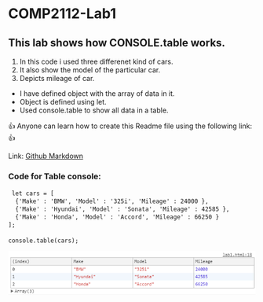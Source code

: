 # COMP2112-Lab1
## This lab shows how CONSOLE.table works.
1. In this code i used three differenet kind of cars.
2. It also show the model of the particular car.
3. Depicts mileage of car.


* I have defined object with the array of data in it.
* Object is defined using let.
* Used console.table to show all data in a table.


:+1: Anyone can learn how to create this Readme file using the following link: :+1:

Link: [Github Markdown](https://guides.github.com/features/mastering-markdown/)


### Code for Table console:
```
 let cars = [
  {'Make' : 'BMW', 'Model' : '325i', 'Mileage' : 24000 },
  {'Make' : 'Hyundai', 'Model' : 'Sonata', 'Mileage' : 42585 },
  {'Make' : 'Honda', 'Model' : 'Accord', 'Mileage' : 66250 }   
];

console.table(cars);
```
![Output Table](https://github.com/RajvinderYogi/COMP2112-Lab1/blob/c0923e4b833ac9779b5484c834296770d7e058d4/table.PNG)
